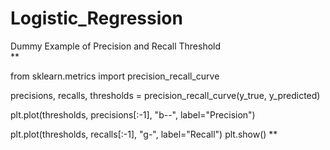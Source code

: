 # Logistic_Regression
Dummy Example of Precision and Recall Threshold <br> 
** <br>

from sklearn.metrics import precision_recall_curve

precisions, recalls, thresholds = precision_recall_curve(y_true, y_predicted)

plt.plot(thresholds, precisions[:-1], "b--", label="Precision")

plt.plot(thresholds, recalls[:-1], "g-", label="Recall")
plt.show()
** <br>
